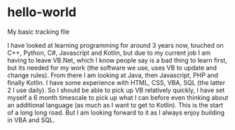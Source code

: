 # hello-world
My basic tracking file

I have looked at learning programming for around 3 years now, touched on C++, Python, C#, Javascript and Kotlin, but due to my current job I am having to leave VB.Net, which I know people say is a bad thing to learn first, but its needed for my work (the software we use, uses VB to update and change rules). 
From there I am looking at Java, then Javascript, PHP and finally Kotlin.
I have some experience with HTML, CSS, VBA, SQL (the latter 2 I use daily). So I should be able to pick up VB relatively quickly, I have set myself a 6 month timescale to pick up what I can before even thinking about an additional language (as much as I want to get to Kotlin).
This is the start of a long long road. But I am looking forward to it as I always enjoy building in VBA and SQL.
